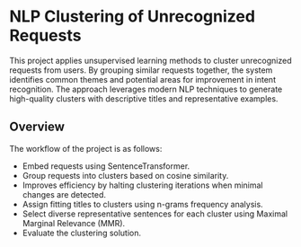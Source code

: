 # NLP Clustering of Unrecognized Requests

This project applies unsupervised learning methods to cluster unrecognized requests from users. By grouping similar requests together, the system identifies common themes and potential areas for improvement in intent recognition. The approach leverages modern NLP techniques to generate high-quality clusters with descriptive titles and representative examples.

## Overview

The workflow of the project is as follows:

- Embed requests using SentenceTransformer.
- Group requests into clusters based on cosine similarity.
- Improves efficiency by halting clustering iterations when minimal changes are detected.
- Assign fitting titles to clusters using n-grams frequency analysis.
- Select diverse representative sentences for each cluster using Maximal Marginal Relevance (MMR).
- Evaluate the clustering solution.
